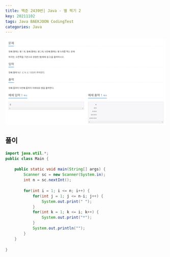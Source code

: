 ```yaml
---
title: 백준 2439번| Java - 별 찍기 2
key: 20211102
tags: Java BAEKJOON CodingTest
categories: Java
---
```


![bj1](/assets/images/post/2021-11-02-bj2.png)

## 풀이
~~~java
import java.util.*;
public class Main {

	public static void main(String[] args) {
		Scanner sc = new Scanner(System.in);
		int n = sc.nextInt();
		
		for(int i = 1; i <= n; i++) {
			for(int j = 1; j <= n-i; j++) {				
				System.out.print(" ");
			}
			for(int k = 1; k <= i; k++) {				
				System.out.print("*");
			}
			System.out.println("");
		}
	}

}
~~~ 
